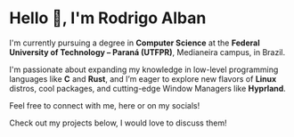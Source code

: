 <h1>Hello 👋, I'm Rodrigo Alban</h1>

<p>I'm currently pursuing a degree in <strong>Computer Science</strong> at the <strong>Federal University of Technology – Paraná (UTFPR)</strong>, Medianeira campus, in Brazil.</p>

<p>I'm passionate about expanding my knowledge in low-level programming languages like <strong>C</strong> and <strong>Rust</strong>, and I’m eager to explore new flavors of <strong>Linux</strong> distros, cool packages, and cutting-edge Window Managers like <strong>Hyprland</strong>.</p>

<p>Feel free to connect with me, here or on my socials!</p>

<p>Check out my projects below, I would love to discuss them!</p>
